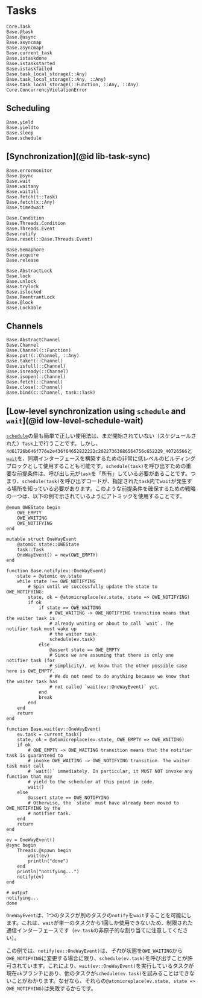 # Tasks

```@docs
Core.Task
Base.@task
Base.@async
Base.asyncmap
Base.asyncmap!
Base.current_task
Base.istaskdone
Base.istaskstarted
Base.istaskfailed
Base.task_local_storage(::Any)
Base.task_local_storage(::Any, ::Any)
Base.task_local_storage(::Function, ::Any, ::Any)
Core.ConcurrencyViolationError
```

## Scheduling

```@docs
Base.yield
Base.yieldto
Base.sleep
Base.schedule
```

## [Synchronization](@id lib-task-sync)

```@docs
Base.errormonitor
Base.@sync
Base.wait
Base.waitany
Base.waitall
Base.fetch(t::Task)
Base.fetch(x::Any)
Base.timedwait

Base.Condition
Base.Threads.Condition
Base.Threads.Event
Base.notify
Base.reset(::Base.Threads.Event)

Base.Semaphore
Base.acquire
Base.release

Base.AbstractLock
Base.lock
Base.unlock
Base.trylock
Base.islocked
Base.ReentrantLock
Base.@lock
Base.Lockable
```

## Channels

```@docs
Base.AbstractChannel
Base.Channel
Base.Channel(::Function)
Base.put!(::Channel, ::Any)
Base.take!(::Channel)
Base.isfull(::Channel)
Base.isready(::Channel)
Base.isopen(::Channel)
Base.fetch(::Channel)
Base.close(::Channel)
Base.bind(c::Channel, task::Task)
```

## [Low-level synchronization using `schedule` and `wait`](@id low-level-schedule-wait)

[`schedule`](@ref)の最も簡単で正しい使用法は、まだ開始されていない（スケジュールされた）`Task`上で行うことです。しかし、`4d61726b646f776e2e436f64652822222c20227363686564756c652229_40726566`と[`wait`](@ref)を、同期インターフェースを構築するための非常に低レベルのビルディングブロックとして使用することも可能です。`schedule(task)`を呼び出すための重要な前提条件は、呼び出し元が`task`を「所有」している必要があることです。つまり、`schedule(task)`を呼び出すコードが、指定された`task`内で`wait`が発生する場所を知っている必要があります。このような前提条件を確保するための戦略の一つは、以下の例で示されているようにアトミックを使用することです。

```jldoctest
@enum OWEState begin
    OWE_EMPTY
    OWE_WAITING
    OWE_NOTIFYING
end

mutable struct OneWayEvent
    @atomic state::OWEState
    task::Task
    OneWayEvent() = new(OWE_EMPTY)
end

function Base.notify(ev::OneWayEvent)
    state = @atomic ev.state
    while state !== OWE_NOTIFYING
        # Spin until we successfully update the state to OWE_NOTIFYING:
        state, ok = @atomicreplace(ev.state, state => OWE_NOTIFYING)
        if ok
            if state == OWE_WAITING
                # OWE_WAITING -> OWE_NOTIFYING transition means that the waiter task is
                # already waiting or about to call `wait`. The notifier task must wake up
                # the waiter task.
                schedule(ev.task)
            else
                @assert state == OWE_EMPTY
                # Since we are assuming that there is only one notifier task (for
                # simplicity), we know that the other possible case here is OWE_EMPTY.
                # We do not need to do anything because we know that the waiter task has
                # not called `wait(ev::OneWayEvent)` yet.
            end
            break
        end
    end
    return
end

function Base.wait(ev::OneWayEvent)
    ev.task = current_task()
    state, ok = @atomicreplace(ev.state, OWE_EMPTY => OWE_WAITING)
    if ok
        # OWE_EMPTY -> OWE_WAITING transition means that the notifier task is guaranteed to
        # invoke OWE_WAITING -> OWE_NOTIFYING transition. The waiter task must call
        # `wait()` immediately. In particular, it MUST NOT invoke any function that may
        # yield to the scheduler at this point in code.
        wait()
    else
        @assert state == OWE_NOTIFYING
        # Otherwise, the `state` must have already been moved to OWE_NOTIFYING by the
        # notifier task.
    end
    return
end

ev = OneWayEvent()
@sync begin
    Threads.@spawn begin
        wait(ev)
        println("done")
    end
    println("notifying...")
    notify(ev)
end

# output
notifying...
done
```

`OneWayEvent`は、1つのタスクが別のタスクの`notify`を`wait`することを可能にします。これは、`wait`が単一のタスクから1回しか使用できないため、制限された通信インターフェースです（`ev.task`の非原子的な割り当てに注意してください）。

この例では、`notify(ev::OneWayEvent)`は、*それ*が状態を`OWE_WAITING`から`OWE_NOTIFYING`に変更する場合に限り、`schedule(ev.task)`を呼び出すことが許可されています。これにより、`wait(ev::OneWayEvent)`を実行しているタスクが現在`ok`ブランチにあり、他のタスクが`schedule(ev.task)`を試みることはできないことがわかります。なぜなら、それらの`@atomicreplace(ev.state, state => OWE_NOTIFYING)`は失敗するからです。
